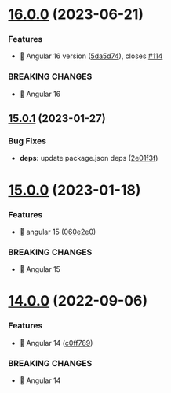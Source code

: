 # [16.0.0](https://github.com/kreuzerk/ng-sortgrid/compare/v15.0.1...v16.0.0) (2023-06-21)


### Features

* 🎸 Angular 16 version ([5da5d74](https://github.com/kreuzerk/ng-sortgrid/commit/5da5d748194d66b0a40380b7f057e1e6ca69993a)), closes [#114](https://github.com/kreuzerk/ng-sortgrid/issues/114)


### BREAKING CHANGES

* 🧨 Angular 16

## [15.0.1](https://github.com/kreuzerk/ng-sortgrid/compare/v15.0.0...v15.0.1) (2023-01-27)


### Bug Fixes

* **deps:** update package.json deps ([2e01f3f](https://github.com/kreuzerk/ng-sortgrid/commit/2e01f3f241dd3743438062316e24e5597973d04b))

# [15.0.0](https://github.com/kreuzerk/ng-sortgrid/compare/v14.0.0...v15.0.0) (2023-01-18)


### Features

* 🎸 angular 15 ([060e2e0](https://github.com/kreuzerk/ng-sortgrid/commit/060e2e0d04c8acc43a701129d811d232d8941679))


### BREAKING CHANGES

* 🧨 Angular 15

# [14.0.0](https://github.com/kreuzerk/ng-sortgrid/compare/v13.0.0...v14.0.0) (2022-09-06)


### Features

* 🎸 Angular 14 ([c0ff789](https://github.com/kreuzerk/ng-sortgrid/commit/c0ff7892e845ca13b50ea3f67eee67c5482b2f97))


### BREAKING CHANGES

* 🧨 Angular 14
